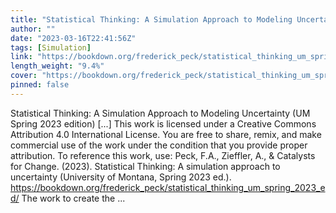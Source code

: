 ```yaml
---
title: "Statistical Thinking: A Simulation Approach to Modeling Uncertainty (UM Spring 2023 edition)"
author: ""
date: "2023-03-16T22:41:56Z"
tags: [Simulation]
link: "https://bookdown.org/frederick_peck/statistical_thinking_um_spring_2023_ed/"
length_weight: "9.4%"
cover: "https://bookdown.org/frederick_peck/statistical_thinking_um_spring_2023_ed/img/catalst-textbook-cover-spring2023.png"
pinned: false
---
```


Statistical Thinking: A Simulation Approach to Modeling Uncertainty (UM Spring 2023 edition) [...] This work is licensed under a Creative Commons Attribution 4.0 International License. You are free to share, remix, and make commercial use of the work under the condition that you provide proper attribution. To reference this work, use: Peck, F.A., Zieffler, A., & Catalysts for Change. (2023). Statistical Thinking: A simulation approach to uncertainty (University of Montana, Spring 2023 ed.). https://bookdown.org/frederick_peck/statistical_thinking_um_spring_2023_ed/ The work to create the ...
